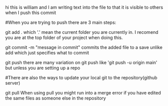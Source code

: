 hi this is william and I am writing text into the file to that it is visible to others when I push this commit

#When you are trying to push there are 3 main steps:

git add .
which '.' mean the current folder you are currently in. I recomend you are at the top folder of your project when doing this.

git commit -m "message in commit"
commits the added file to a save unlike add which just specifies what to commit

git push
there are many variation on git push like 'git push -u origin main' but unless you are setting up a repo

#There are also the ways to update your local git to the repository(github server)

git pull
When using pull you might run into a merge error if you have edited the same files as someone else in the repository

